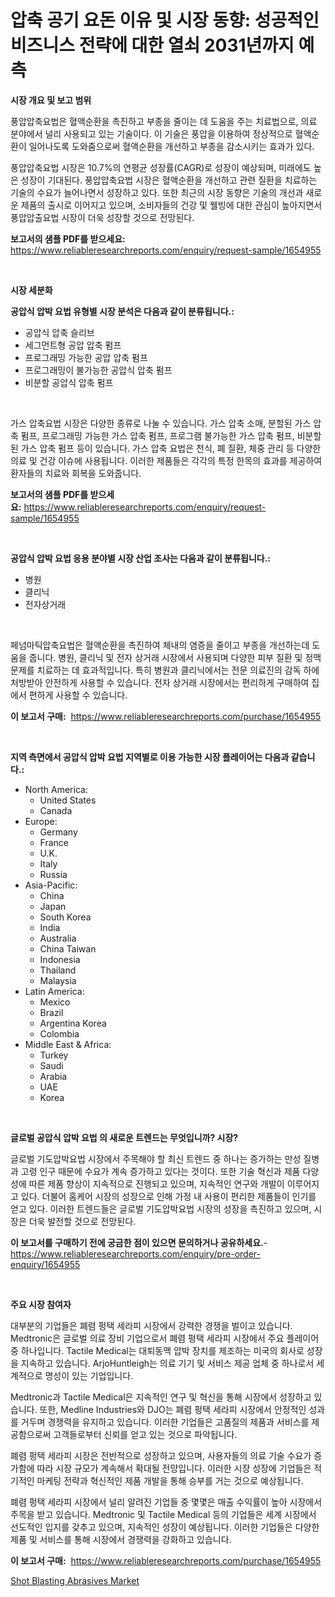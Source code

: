 <p><h1>압축 공기 요돈 이유 및 시장 동향: 성공적인 비즈니스 전략에 대한 열쇠 2031년까지 예측</h1></p><p><strong>시장 개요 및 보고 범위</strong></p>
<p><p>풍압압축요법은 혈액순환을 촉진하고 부종을 줄이는 데 도움을 주는 치료법으로, 의료 분야에서 널리 사용되고 있는 기술이다. 이 기술은 풍압을 이용하여 정상적으로 혈액순환이 일어나도록 도와줌으로써 혈액순환을 개선하고 부종을 감소시키는 효과가 있다.</p><p>풍압압축요법 시장은 10.7%의 연평균 성장률(CAGR)로 성장이 예상되며, 미래에도 높은 성장이 기대된다. 풍압압축요법 시장은 혈액순환을 개선하고 관련 질환을 치료하는 기술의 수요가 늘어나면서 성장하고 있다. 또한 최근의 시장 동향은 기술의 개선과 새로운 제품의 출시로 이어지고 있으며, 소비자들의 건강 및 웰빙에 대한 관심이 높아지면서 풍압압출요법 시장이 더욱 성장할 것으로 전망된다.</p></p>
<p><strong>보고서의 샘플 PDF를 받으세요:</strong> <a href="https://www.reliableresearchreports.com/enquiry/request-sample/1654955">https://www.reliableresearchreports.com/enquiry/request-sample/1654955</a></p>
<p>&nbsp;</p>
<p><strong>시장 세분화</strong></p>
<p><strong>공압식 압박 요법 유형별 시장 분석은 다음과 같이 분류됩니다.:</strong></p>
<p><ul><li>공압식 압축 슬리브</li><li>세그먼트형 공압 압축 펌프</li><li>프로그래밍 가능한 공압 압축 펌프</li><li>프로그래밍이 불가능한 공압식 압축 펌프</li><li>비분할 공압식 압축 펌프</li></ul></p>
<p>&nbsp;</p>
<p><p>가스 압축요법 시장은 다양한 종류로 나눌 수 있습니다. 가스 압축 소매, 분할된 가스 압축 펌프, 프로그래밍 가능한 가스 압축 펌프, 프로그램 불가능한 가스 압축 펌프, 비분할된 가스 압축 펌프 등이 있습니다. 가스 압축 요법은 천식, 폐 질환, 체중 관리 등 다양한 의료 및 건강 이슈에 사용됩니다. 이러한 제품들은 각각의 특정 한목의 효과를 제공하여 환자들의 치료와 회복을 도와줍니다.</p></p>
<p><strong>보고서의 샘플 PDF를 받으세요:</strong>&nbsp;<a href="https://www.reliableresearchreports.com/enquiry/request-sample/1654955">https://www.reliableresearchreports.com/enquiry/request-sample/1654955</a></p>
<p>&nbsp;</p>
<p><strong> 공압식 압박 요법 응용 분야별 시장 산업 조사는 다음과 같이 분류됩니다.:</strong></p>
<p><ul><li>병원</li><li>클리닉</li><li>전자상거래</li></ul></p>
<p>&nbsp;</p>
<p><p>페넘마틱압축요법은 혈액순환을 촉진하여 체내의 염증을 줄이고 부종을 개선하는데 도움을 줍니다. 병원, 클리닉 및 전자 상거래 시장에서 사용되며 다양한 피부 질환 및 정맥 문제를 치료하는 데 효과적입니다. 특히 병원과 클리닉에서는 전문 의료진의 감독 하에 처방받아 안전하게 사용할 수 있습니다. 전자 상거래 시장에서는 편리하게 구매하여 집에서 편하게 사용할 수 있습니다.</p></p>
<p><strong>이 보고서 구매:</strong>&nbsp; <a href="https://www.reliableresearchreports.com/purchase/1654955">https://www.reliableresearchreports.com/purchase/1654955</a></p>
<p>&nbsp;</p>
<p><strong>지역 측면에서 공압식 압박 요법 지역별로 이용 가능한 시장 플레이어는 다음과 같습니다.:</strong></p>
<p><ul>
    <li>
        North America:
        <ul>
            <li>United States</li>
            <li>Canada</li>
        </ul>
    </li>
    <li>
        Europe:
        <ul>
            <li>Germany</li>
            <li>France</li>
            <li>U.K.</li>
            <li>Italy</li>
            <li>Russia</li>
        </ul>
    </li>
    <li>
        Asia-Pacific:
        <ul>
            <li>China</li>
            <li>Japan</li>
            <li>South Korea</li>
            <li>India</li>
            <li>Australia</li>
            <li>China Taiwan</li>
            <li>Indonesia</li>
            <li>Thailand</li>
            <li>Malaysia</li>
        </ul>
    </li>
    <li>
        Latin America:
        <ul>
            <li>Mexico</li>
            <li>Brazil</li>
            <li>Argentina Korea</li>
            <li>Colombia</li>
        </ul>
    </li>
    <li>
        Middle East & Africa:
        <ul>
            <li>Turkey</li>
            <li>Saudi</li>
            <li>Arabia</li>
            <li>UAE</li>
            <li>Korea</li>
        </ul>
    </li>
    </ul></p>
<p>&nbsp;</p>
<p><strong>글로벌 공압식 압박 요법 의 새로운 트렌드는 무엇입니까? 시장?</strong></p>
<p><p>글로벌 기도압박요법 시장에서 주목해야 할 최신 트렌드 중 하나는 증가하는 만성 질병과 고령 인구 때문에 수요가 계속 증가하고 있다는 것이다. 또한 기술 혁신과 제품 다양성에 따른 제품 향상이 지속적으로 진행되고 있으며, 지속적인 연구와 개발이 이루어지고 있다. 더불어 홈케어 시장의 성장으로 인해 가정 내 사용이 편리한 제품들이 인기를 얻고 있다. 이러한 트렌드들은 글로벌 기도압박요법 시장의 성장을 촉진하고 있으며, 시장은 더욱 발전할 것으로 전망된다.</p></p>
<p><strong>이 보고서를 구매하기 전에 궁금한 점이 있으면 문의하거나 공유하세요.</strong>- <a href="https://www.reliableresearchreports.com/enquiry/pre-order-enquiry/1654955">https://www.reliableresearchreports.com/enquiry/pre-order-enquiry/1654955</a></p>
<p>&nbsp;</p>
<p><strong>주요 시장 참여자</strong></p>
<p><p>대부분의 기업들은 폐렴 펑택 세라피 시장에서 강력한 경쟁을 벌이고 있습니다. Medtronic은 글로벌 의료 장비 기업으로서 폐렴 펑택 세라피 시장에서 주요 플레이어 중 하나입니다. Tactile Medical는 대퇴동맥 압박 장치를 제조하는 미국의 회사로 성장을 지속하고 있습니다. ArjoHuntleigh는 의료 기기 및 서비스 제공 업체 중 하나로서 세계적으로 명성이 있는 기업입니다.</p><p>Medtronic과 Tactile Medical은 지속적인 연구 및 혁신을 통해 시장에서 성장하고 있습니다. 또한, Medline Industries와 DJO는 폐렴 펑택 세라피 시장에서 안정적인 성과를 거두며 경쟁력을 유지하고 있습니다. 이러한 기업들은 고품질의 제품과 서비스를 제공함으로써 고객들로부터 신뢰를 얻고 있는 것으로 파악됩니다.</p><p>폐렴 펑택 세라피 시장은 전반적으로 성장하고 있으며, 사용자들의 의료 기술 수요가 증가함에 따라 시장 규모가 계속해서 확대될 전망입니다. 이러한 시장 성장에 기업들은 적기적인 마케팅 전략과 혁신적인 제품 개발을 통해 승부를 거는 것으로 예상됩니다.</p><p>폐렴 펑택 세라피 시장에서 널리 알려진 기업들 중 몇몇은 매출 수익률이 높아 시장에서 주목을 받고 있습니다. Medtronic 및 Tactile Medical 등의 기업들은 세계 시장에서 선도적인 입지를 갖추고 있으며, 지속적인 성장이 예상됩니다. 이러한 기업들은 다양한 제품 및 서비스를 통해 시장에서 경쟁력을 강화하고 있습니다.</p></p>
<p><strong>이 보고서 구매:</strong>&nbsp;&nbsp;<a href="https://www.reliableresearchreports.com/purchase/1654955">https://www.reliableresearchreports.com/purchase/1654955</a></p>
<p><p><a href="https://eight-handstand-8fb.notion.site/Shot-Blasting-Abrasives-Market-Research-Report-The-Key-To-Successful-Business-Strategy-Forecasted-f-f0fcad747f9a46a59c85060a8c7ca7a7">Shot Blasting Abrasives Market</a></p></p>
